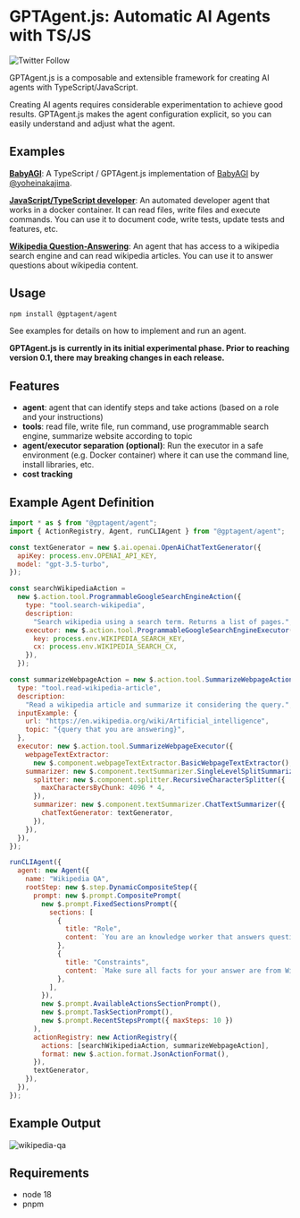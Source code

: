 # GPTAgent.js: Automatic AI Agents with TS/JS

![Twitter Follow](https://img.shields.io/twitter/follow/lgrammel?style=social)

GPTAgent.js is a composable and extensible framework for creating AI agents with TypeScript/JavaScript.

Creating AI agents requires considerable experimentation to achieve good results.
GPTAgent.js makes the agent configuration explicit, so you can easily understand and adjust what the agent.

## Examples

**[BabyAGI](https://github.com/lgrammel/gptagent.js/tree/main/examples/babyagi)**:
A TypeScript / GPTAgent.js implementation of [BabyAGI](https://github.com/yoheinakajima/babyagi) by [@yoheinakajima](https://twitter.com/yoheinakajima).

**[JavaScript/TypeScript developer](https://github.com/lgrammel/gptagent.js/tree/main/examples/javascript-developer)**:
An automated developer agent that works in a docker container.
It can read files, write files and execute commands.
You can use it to document code, write tests, update tests and features, etc.

**[Wikipedia Question-Answering](https://github.com/lgrammel/gptagent.js/tree/main/examples/wikipedia-qa)**:
An agent that has access to a wikipedia search engine and can read wikipedia articles. You can use it to answer questions about wikipedia content.

## Usage

```sh
npm install @gptagent/agent
```

See examples for details on how to implement and run an agent.

**GPTAgent.js is currently in its initial experimental phase. Prior to reaching version 0.1, there may breaking changes in each release.**

## Features

- **agent**: agent that can identify steps and take actions (based on a role and your instructions)
- **tools**: read file, write file, run command, use programmable search engine, summarize website according to topic
- **agent/executor separation (optional)**: Run the executor in a safe environment (e.g. Docker container) where it can use the command line, install libraries, etc.
- **cost tracking**

## Example Agent Definition

```js
import * as $ from "@gptagent/agent";
import { ActionRegistry, Agent, runCLIAgent } from "@gptagent/agent";

const textGenerator = new $.ai.openai.OpenAiChatTextGenerator({
  apiKey: process.env.OPENAI_API_KEY,
  model: "gpt-3.5-turbo",
});

const searchWikipediaAction =
  new $.action.tool.ProgrammableGoogleSearchEngineAction({
    type: "tool.search-wikipedia",
    description:
      "Search wikipedia using a search term. Returns a list of pages.",
    executor: new $.action.tool.ProgrammableGoogleSearchEngineExecutor({
      key: process.env.WIKIPEDIA_SEARCH_KEY,
      cx: process.env.WIKIPEDIA_SEARCH_CX,
    }),
  });

const summarizeWebpageAction = new $.action.tool.SummarizeWebpageAction({
  type: "tool.read-wikipedia-article",
  description:
    "Read a wikipedia article and summarize it considering the query.",
  inputExample: {
    url: "https://en.wikipedia.org/wiki/Artificial_intelligence",
    topic: "{query that you are answering}",
  },
  executor: new $.action.tool.SummarizeWebpageExecutor({
    webpageTextExtractor:
      new $.component.webpageTextExtractor.BasicWebpageTextExtractor(),
    summarizer: new $.component.textSummarizer.SingleLevelSplitSummarizer({
      splitter: new $.component.splitter.RecursiveCharacterSplitter({
        maxCharactersByChunk: 4096 * 4,
      }),
      summarizer: new $.component.textSummarizer.ChatTextSummarizer({
        chatTextGenerator: textGenerator,
      }),
    }),
  }),
});

runCLIAgent({
  agent: new Agent({
    name: "Wikipedia QA",
    rootStep: new $.step.DynamicCompositeStep({
      prompt: new $.prompt.CompositePrompt(
        new $.prompt.FixedSectionsPrompt({
          sections: [
            {
              title: "Role",
              content: `You are an knowledge worker that answers questions using Wikipedia content.`,
            },
            {
              title: "Constraints",
              content: `Make sure all facts for your answer are from Wikipedia articles that you have read.`,
            },
          ],
        }),
        new $.prompt.AvailableActionsSectionPrompt(),
        new $.prompt.TaskSectionPrompt(),
        new $.prompt.RecentStepsPrompt({ maxSteps: 10 })
      ),
      actionRegistry: new ActionRegistry({
        actions: [searchWikipediaAction, summarizeWebpageAction],
        format: new $.action.format.JsonActionFormat(),
      }),
      textGenerator,
    }),
  }),
});
```

## Example Output

![wikipedia-qa](https://github.com/lgrammel/gptagent.js/raw/main/examples/wikipedia-qa/screenshot/wikipedia-qa-001.png)

## Requirements

- node 18
- pnpm
